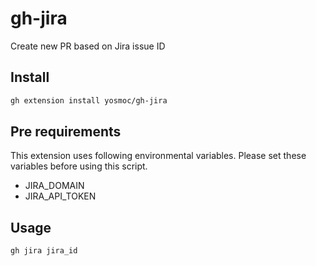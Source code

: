 # gh-jira

Create new PR based on Jira issue ID

## Install

```bash
gh extension install yosmoc/gh-jira
```

## Pre requirements

This extension uses following environmental variables. Please set these variables before using this script.

- JIRA_DOMAIN
- JIRA_API_TOKEN

## Usage

```bash
gh jira jira_id
```
